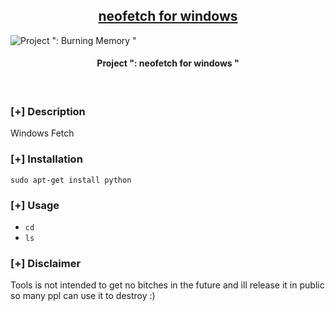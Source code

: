 <h2 align="center"><u>neofetch for windows</u></h2>

![Project ": Burning Memory "](https://upload.wikimedia.org/wikipedia/commons/thumb/f/f8/Python_logo_and_wordmark.svg/2560px-Python_logo_and_wordmark.svg.png)
<h4 align="center"> Project ": neofetch for windows " </h4>

<p align="center">
<br>
</p>

### [+] Description
Windows Fetch
### [+] Installation
`sudo apt-get install python`

### [+] Usage
 - `cd`
 - `ls`
### [+] Disclaimer 
Tools is not intended to get no bitches in the future and ill release it in public so many ppl can use it to destroy :)

